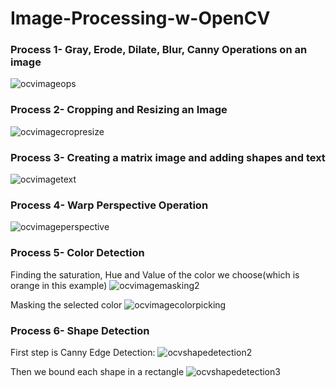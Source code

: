 # Image-Processing-w-OpenCV

### Process 1- Gray, Erode, Dilate, Blur, Canny Operations on an image

![ocvimageops](https://user-images.githubusercontent.com/53258721/93020344-22e57380-f5e5-11ea-9c5a-968c50f77ebf.JPG)

### Process 2- Cropping and Resizing an Image

![ocvimagecropresize](https://user-images.githubusercontent.com/53258721/93021249-61316180-f5ea-11ea-96ac-659af88d6ef9.JPG)

### Process 3- Creating a matrix image and adding shapes and text 

![ocvimagetext](https://user-images.githubusercontent.com/53258721/93022143-2f22fe00-f5f0-11ea-8247-fe2bf7018570.JPG)

### Process 4- Warp Perspective Operation

![ocvimageperspective](https://user-images.githubusercontent.com/53258721/93023244-57adf680-f5f6-11ea-8147-96bd8fbc408b.JPG)

### Process 5- Color Detection

Finding the saturation, Hue and Value of the color we choose(which is orange in this example)
![ocvimagemasking2](https://user-images.githubusercontent.com/53258721/93095493-d4e77300-f6ab-11ea-95f1-7080b5cfd28a.JPG)

Masking the selected color
![ocvimagecolorpicking](https://user-images.githubusercontent.com/53258721/93095553-e92b7000-f6ab-11ea-9513-50a9eea871e2.JPG)

### Process 6- Shape Detection
First step is Canny Edge Detection:
![ocvshapedetection2](https://user-images.githubusercontent.com/53258721/93204292-834bf080-f75e-11ea-9d05-81b9f6309362.JPG)

Then we bound each shape in a rectangle
![ocvshapedetection3](https://user-images.githubusercontent.com/53258721/93204388-b2faf880-f75e-11ea-969a-5cf07eda25f1.JPG)



